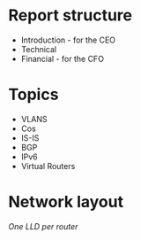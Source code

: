 # Report structure #

 * Introduction - for the CEO
 * Technical
 * Financial - for the CFO

# Topics

* VLANS
* Cos
* IS-IS
* BGP
* IPv6
* Virtual Routers

# Network layout

*One LLD per router*
